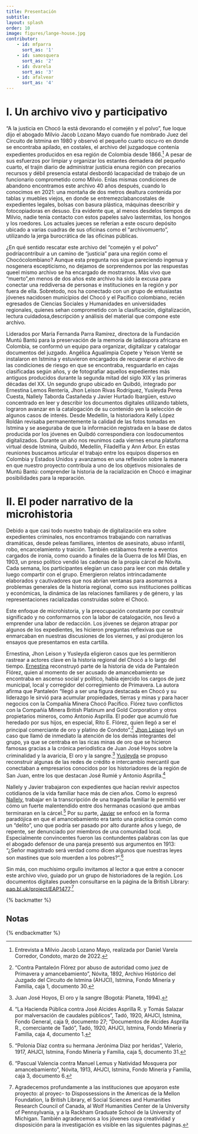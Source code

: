 ```yaml
---
title: Presentación
subtitle: 
layout: splash
order: 10
image: figures/lange-house.jpg
contributor:
    - id: mfparra
      sort_as: '1'  
    - id: samosquera
      sort_as: '2'  
    - id: dvarela
      sort_as: '3'  
    - id: afalvear
      sort_as: '4'  
---
```


# I. Un archivo vivo y participativo

“A la justicia en Chocó la está devorando el comején y el polvo”, fue loque dijo el abogado Milvio Jacob Lozano Mayo cuando fue nombrado Juez del Circuito de Istmina en 1980 y observó el pequeño cuarto oscu-ro en donde se encontraba apilado, en costales, el archivo del juzgadoque contenía expedientes producidos en esa región de Colombia desde 1866.[^1] A pesar de sus esfuerzos por limpiar y organizar los estantes demadera del pequeño cuarto, el trajín diario de administrar justicia enuna región con precarios recursos y débil presencia estatal desbordó lacapacidad de trabajo de un funcionario comprometido como Milvio. Enlas mismas condiciones de abandono encontramos este archivo 40 años después, cuando lo conocimos en 2021: una montaña de dos metros dealtura contenida por tablas y muebles viejos, en donde se entremezclabancostales de expedientes legales, bolsas con basura plástica, máquinas deescribir y fotocopiadoras en desuso. Era evidente que, al menos desdelos tiempos de Milvio, nadie tenía contacto con estos papeles salvo lastermitas, los hongos y los roedores. Los actuales jueces se referían a este oscuro depósito ubicado a varias cuadras de sus oficinas como el “archivomuerto”, utilizando la jerga burocrática de las oficinas públicas.

¿En qué sentido rescatar este archivo del “comején y el polvo” podríacontribuir a un camino de “justicia” para una región como el Chocócolombiano? Aunque esta pregunta nos sigue pareciendo ingenua y nosgenera escepticismo, no dejamos de sorprendernos por las respuestas queel mismo archivo se ha encargado de mostrarnos. Más vivo que “muerto”,en menos de dos años este archivo ha sido la excusa para conectar una reddiversa de personas e instituciones en la región y por fuera de ella. Sobretodo, nos ha conectado con un grupo de entusiastas jóvenes nacidosen municipios del Chocó y el Pacífico colombiano, recién egresados de Ciencias Sociales y Humanidades en universidades regionales, quienes sehan comprometido con la clasificación, digitalización, lectura cuidadosa,descripción y análisis del material que compone este archivo.

Liderados por María Fernanda Parra Ramírez, directora de la Fundación Muntú Bantú para la preservación de la memoria de ladiáspora africana en Colombia, se conformó un equipo para organizar, digitalizar y catalogar documentos del juzgado. Angélica Agualimpia Copete y Yeison Venté se instalaron en Istmina y estuvieron encargados de recuperar el archivo de las condiciones de riesgo en que se encontraba, resguardarlo en cajas clasificadas según años, y de fotografiar aquellos expedientes más antiguos producidos durante la segunda mitad del siglo XIX y las primeras décadas del XX. Un segundo grupo ubicado en Quibdó, integrado por Ernestina Lemos Rentería, Jhon Leison Rivas Rodríguez, Yusleyda Perea Cuesta, Nallely Taborda Castañeda y Javier Hurtado Ibargüen, estuvo concentrado en leer y describir los documentos digitales utilizando tablets, lograron avanzar en la catalogación de su contenido yen la selección de algunos casos de interés. Desde Medellín, la historiadora Kelly López Roldán revisaba permanentemente la calidad de las fotos tomadas en Istmina y se aseguraba de que la información registrada en la base de datos producida por los jóvenes en Quibdó correspondiera con losdocumentos digitalizados. Durante un año nos reunimos cada viernes enuna plataforma virtual desde Istmina, Quibdó, Medellín, Filadelfia y Ann Arbor. En estas reuniones buscamos articular el trabajo entre los equipos dispersos en Colombia y Estados Unidos y avanzamos en una reflexión sobre la manera en que nuestro proyecto contribuía a uno de los objetivos misionales de Muntú Bantú: comprender la historia de la racialización en Chocó e imaginar posibilidades para la reparación.

# II. El poder narrativo de la microhistoria

Debido a que casi todo nuestro trabajo de digitalización era sobre expedientes criminales, nos encontramos trabajando con narrativas dramáticas, desde peleas familiares, intentos de asesinato, abuso infantil, robo, encarcelamiento y traición. También estábamos frente a eventos cargados de ironía, como cuando a finales de la Guerra de los Mil Días, en 1903, un preso político vendió las cadenas de la propia cárcel de Nóvita. Cada semana, los participantes elegían un caso para leer con más detalle y luego compartir con el grupo. Emergieron relatos intrincadamente elaborados y cautivadores que nos abrían ventanas para asomarnos a problemas generales de la historia regional, como sus instituciones políticas y económicas, la dinámica de las relaciones familiares y de género, y las representaciones racializadas construidas sobre el Chocó.

Este enfoque de microhistoria, y la preocupación constante por construir significado y no conformarnos con la labor de catalogación, nos llevó a emprender una labor de redacción. Los jóvenes se dejaron atrapar por algunos de los expedientes, les hicieron preguntas reflexivas que se enmarcaban en nuestras discusiones de los viernes, y así produjeron los ensayos que presentamos en esta cartilla.

Ernestina, Jhon Leison y Yusleyda eligieron casos que les permitieron rastrear a actores clave en la historia regional del Chocó a lo largo del tiempo. [Ernestina](/lemos/) reconstruyó parte de la historia de vida de Pantaleón Flórez, quien al momento de ser acusado de amancebamiento se encontraba en ascenso social y político, había ejercido los cargos de juez municipal, local y corregidor del corregimiento de Primavera. La autora afirma que Pantaleón “llegó a ser una figura destacada en Chocó y su liderazgo le sirvió para acumular propiedades, tierras y minas y para hacer negocios con la Compañía Minera Chocó Pacífico. Flórez tuvo conflictos con la Compañía Minera British Platinum and Gold Corporation y otros propietarios mineros, como Antonio Asprilla. El poder que acumuló fue heredado por sus hijos, en especial, Rito E. Flórez, quien llegó a ser el principal comerciante de oro y platino de Condoto”.[^2] [Jhon Leison](/rivas/) leyó un caso que llamó de inmediato la atención de los demás integrantes del grupo, ya que se centraba en las ricas minas de oro que se hicieron famosas gracias a la crónica periodística de Juan José Hoyos sobre la criminalidad y la avaricia, El oro y la sangre.[^3] [Yusleyda](/perea/) se propuso reconstruir algunas de las redes de crédito e intercambio mercantil que conectaban a empresarios conocidos por los historiadores de la región de San Juan, entre los que destacan José Rumié y Antonio Asprilla.[^4]

Nallely y Javier trabajaron con expedientes que hacían revivir aspectos cotidianos de la vida familiar hace más de cien años. Como lo expresó [Nallely](/taborda/), trabajar en la transcripción de una tragedia familiar le permitió ver cómo un fuerte malentendido entre dos hermanas ocasionó que ambas terminaran en la cárcel.[^5] Por su parte, [Javier](/hurtado/) se enfocó en la forma paradójica en que el amancebamiento era tanto una práctica común como un “delito”, uno que podría ser pasado por alto durante años y luego, de repente, ser denunciado por miembros de una comunidad local. Especialmente convincentes fueron las contundentes palabras con las que el abogado defensor de una pareja presentó sus argumentos en 1913: “¿Señor magistrado será verdad como dicen algunos que nuestras leyes son mastines que solo muerden a los pobres?”.[^6]

Sin más, con muchísimo orgullo invitamos al lector a que entre a conocer este archivo vivo, guiado por un grupo de historiadores de la región. Los documentos digitales pueden consultarse en la página de la British Library: [eap.bl.uk/project/EAP1477](eap.bl.uk/project/EAP1477).[^*]

{% backmatter %}

## Notas
[^1]: Entrevista a Milvio Jacob Lozano Mayo, realizada por Daniel Varela Corredor, Condoto, marzo de 2022.

[^2]: “Contra Pantaleón Flórez por abuso de autoridad como juez de Primavera y amancebamiento”, Nóvita, 1892, Archivo Histórico del Juzgado del Circuito de Istmina (AHJCI), Istmina, Fondo Minería y Familia, caja 1, documento 30.

[^3]: Juan José Hoyos, El oro y la sangre (Bogotá: Planeta, 1994).

[^4]: “La Hacienda Pública contra José Alcides Asprilla R. y Tomás Salazar por malversación de caudales públicos”, Tadó, 1920, AHJCI, Istmina, Fondo General, caja 9, documento 27; “Documentos de Alcides Asprilla R., comerciante de Tadó”, Tadó, 1920, AHJCI, Istmina, Fondo Minería y Familia, caja 4, documento 1.

[^5]: “Polonia Díaz contra su hermana Jerónima Díaz por heridas”, Valerio, 1917, AHJCI, Istmina, Fondo Minería y Familia, caja 5, documento 31.

[^6]: “Pascual Valencia contra Manuel Lemus y Natividad Mosquera por amancebamiento”, Nóvita, 1913, AHJCI, Istmina, Fondo Minería y Familia, caja 3, documento 6.

[^*]: Agradecemos profundamente a las instituciones que apoyaron este proyecto: al proyec- to Dispossessions in the Americas de la Mellon Foundation, la British Library, el Social Sciences and Humanities Research Council of Canada, al Wolf Humanities Center de la University of Pennsylvania, y a la Rackham Graduate School de la University of Michigan. También agradecemos a los jóvenes cuya creatividad y disposición para la investigación es visible en las siguientes páginas.

{% endbackmatter %}